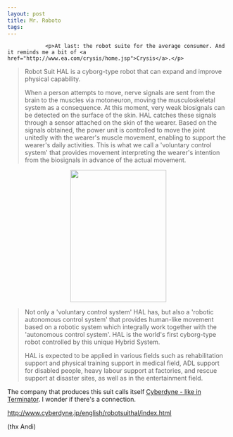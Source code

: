 ```yaml
---
layout: post
title: Mr. Roboto
tags:
---
```



                <p>At last: the robot suite for the average consumer. And it reminds me a bit of <a href="http://www.ea.com/crysis/home.jsp">Crysis</a>.</p>
<blockquote><span>Robot Suit HAL is a cyborg-type robot that can expand and improve physical capability.</span>

<span>When a person attempts to move, nerve signals are sent from the brain to the muscles via motoneuron, moving the musculoskeletal system as a consequence. At this moment, very weak biosignals can be detected on the surface of the skin. HAL catches these signals through a sensor attached on the skin of the wearer. Based on the signals obtained, the power unit is controlled to move the joint unitedly with the wearer's muscle movement, enabling to support the wearer's daily activities. This is what we call a 'voluntary control system' that provides movement interpreting the wearer's intention from the biosignals in advance of the actual movement. </span></blockquote>
<p style="text-align: center;"><a href="/uploads/2008/10/cyberdyne.png"><img class="size-medium wp-image-3289 aligncenter" title="cyberdyne" src="/uploads/2008/10/cyberdyne-218x300.png" alt="" width="218" height="300" /></a></p>
<blockquote><span>Not only a 'voluntary control system' HAL has, but also a 'robotic autonomous control system' that provides human-like movement based on a robotic system which integrally work together with the 'autonomous control system'. HAL is the world's first cyborg-type robot controlled by this unique Hybrid System.</span>

<span>HAL is expected to be applied in various fields such as rehabilitation support and physical training support in medical field, ADL support for disabled people, heavy labour support at factories, and rescue support at disaster sites, as well as in the entertainment field.</span></blockquote>
<p>The company that produces this suit calls itself <a href="http://en.wikipedia.org/wiki/Cyberdyne_Systems">Cyberdyne - like in Terminator</a>. I wonder if there's a connection.</p>
<p><a href="http://www.cyberdyne.jp/english/robotsuithal/index.html"><a href="http://www.cyberdyne.jp/english/robotsuithal/index.html">http://www.cyberdyne.jp/english/robotsuithal/index.html</a></a></p>
<p>(thx Andi)</p>
